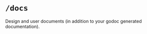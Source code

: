 # `/docs`

[](https://github.com/golang-standards/project-layout/blob/master/docs/README.md#docs)

Design and user documents (in addition to your godoc generated documentation).
